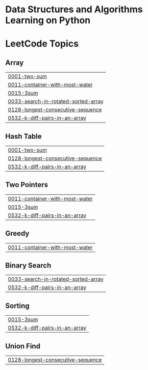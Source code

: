# Data Structures and Algorithms Learning on Python

<!---LeetCode Topics Start-->
# LeetCode Topics
## Array
|  |
| ------- |
| [0001-two-sum](https://github.com/GvsSriRam/DSA/tree/master/0001-two-sum) |
| [0011-container-with-most-water](https://github.com/GvsSriRam/DSA/tree/master/0011-container-with-most-water) |
| [0015-3sum](https://github.com/GvsSriRam/DSA/tree/master/0015-3sum) |
| [0033-search-in-rotated-sorted-array](https://github.com/GvsSriRam/DSA/tree/master/0033-search-in-rotated-sorted-array) |
| [0128-longest-consecutive-sequence](https://github.com/GvsSriRam/DSA/tree/master/0128-longest-consecutive-sequence) |
| [0532-k-diff-pairs-in-an-array](https://github.com/GvsSriRam/DSA/tree/master/0532-k-diff-pairs-in-an-array) |
## Hash Table
|  |
| ------- |
| [0001-two-sum](https://github.com/GvsSriRam/DSA/tree/master/0001-two-sum) |
| [0128-longest-consecutive-sequence](https://github.com/GvsSriRam/DSA/tree/master/0128-longest-consecutive-sequence) |
| [0532-k-diff-pairs-in-an-array](https://github.com/GvsSriRam/DSA/tree/master/0532-k-diff-pairs-in-an-array) |
## Two Pointers
|  |
| ------- |
| [0011-container-with-most-water](https://github.com/GvsSriRam/DSA/tree/master/0011-container-with-most-water) |
| [0015-3sum](https://github.com/GvsSriRam/DSA/tree/master/0015-3sum) |
| [0532-k-diff-pairs-in-an-array](https://github.com/GvsSriRam/DSA/tree/master/0532-k-diff-pairs-in-an-array) |
## Greedy
|  |
| ------- |
| [0011-container-with-most-water](https://github.com/GvsSriRam/DSA/tree/master/0011-container-with-most-water) |
## Binary Search
|  |
| ------- |
| [0033-search-in-rotated-sorted-array](https://github.com/GvsSriRam/DSA/tree/master/0033-search-in-rotated-sorted-array) |
| [0532-k-diff-pairs-in-an-array](https://github.com/GvsSriRam/DSA/tree/master/0532-k-diff-pairs-in-an-array) |
## Sorting
|  |
| ------- |
| [0015-3sum](https://github.com/GvsSriRam/DSA/tree/master/0015-3sum) |
| [0532-k-diff-pairs-in-an-array](https://github.com/GvsSriRam/DSA/tree/master/0532-k-diff-pairs-in-an-array) |
## Union Find
|  |
| ------- |
| [0128-longest-consecutive-sequence](https://github.com/GvsSriRam/DSA/tree/master/0128-longest-consecutive-sequence) |
<!---LeetCode Topics End-->